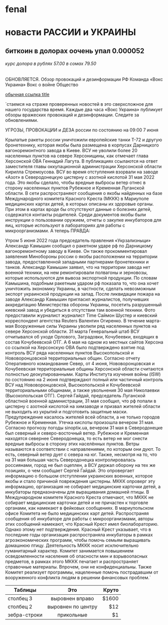 # fenal
# новасти РАССИИ и УКРАИНЫ 
## биткоин в долорах оочень упал 0.000052
###### курс долора в рублях 57.00 в сомах 79.50
ОБНОВЛЯЕТСЯ. Обзор провокаций и дезинформации РФ
Команда «Вокс Украина»
Вокс о войне
Общество

[обычная ссылка title](https://www.google.com "https://voxukraine.org/ru/obzor-provokatsyj-y-dezynformatsyy-rf/?gclid=CjwKCAjw2f-VBhAsEiwAO4lNeD-8ufddcGA-8oOrnKZKCCNTrtrA12Q6UX-hugMnexdBD6gMBOjG-RoCCXcQAvD_BwE")

`стаемся на страже проверенных новостей в это сверхсложное для нашего государства время. Каждые два часа «Вокс Украина» публикует обзоры вражеских провокаций и дезинформации. Следите за обновлениями.

УГРОЗЫ, ПРОВОКАЦИИ и ДЕЗА россии по состоянию на 09:00 7 июня

Крылатые ракеты россии уничтожили европейские танки Т-72 и другую бронетехнику, которая якобы была размещена в корпусах Дарницкого вагоноремонтного завода в Киеве.
ВСУ не уволили более 20 населенных пунктов на севере Херсонищины, как отмечает глава Херсонской ОВА Геннадий Лагута. В публикациях ссылаются на ответ заместителя главы оккупационной администрации Херсонской области Кирилла Стремоусова.
ВСУ во время отступления взорвали на заводе «Азот» в Северодонецкую цистерну с азотной кислотой 31 мая 2022 года. Это якобы сделало, чтобы вредные выбросы ветер отнес в сторону населенных пунктов Рубежное и Кременная Луганской области.
В сети распространяют сообщения о якобы найденных на базе Международного комитета Красного Креста (МККК) в Мариуполе медицинских картах детей, в которых описаны их здоровые органы. При этом в картах вроде бы отсутствуют данные о болезнях детей, содержатся контакты родителей. Среди документов якобы были инструкции о пользовании оружием, отчеты о закупке инкубаторов для яиц, которые используют в лабораториях для работы с микроорганизмами.
А теперь ПРАВДА:

Утром 5 июня 2022 года председатель правления «Укрзализныци» Александр Камышин сообщил о ракетном ударе рф по Дарницкому вагоноремонтному заводу в Киеве. Он также прокомментировал заявления Минобороны россии о якобы расположении на территории завода, предоставленной западными партнерами бронетехники и танков. Александр Камышин заявил, что на территории завода нет военной техники, на нем ремонтировали полвагоны и зерновозы, которые используются для вывоза экспортной продукции. По словам Камышина, подобным ракетным ударом рф показала то, что она хочет уничтожить экономику Украины, в частности, сделать невозможным экспорт украинской продукции на запад. После ликвидации пожара на заводе Александр Камышин пригласил журналистов, получивших аккредитацию Министерства обороны Украины, посетить разрушенный киевский завод и убедиться в отсутствии там военной техники. Фото предоставили журналист журналист Time Саймон Шустер и киевский корреспондент агентства Reuters Валентин Огиренко.
В течение марта-мая Вооруженные силы Украины уволили ряд населенных пунктов на севере Херсонской области. 31 марта Генеральный штаб ВСУ отчитывался об уходе Орлового, Заградовки, Кочубеевки, входящих в состав Кочубеевской ОТГ. А 6 мая на одном из местных сайтов Херсона со ссылкой на Херсонскую ОВА было подтверждено взятие под контроль ВСУ ряда населенных пунктов Высокопольской и Нововоронцовской территориальных общин. Согласно отчету Оперативного командование Север, от 4 июня, Нововоронцовская и Кочубеевская территориальные общины Херсонской области считаются полностью деокупированными. Карты Института изучения войны (ISW) по состоянию на 2 июня подтверждают полный или частичный контроль ВСУ над Нововоронцовской, Высокопольской и Кочубеевской территориальными общинами, а также увольнения 30 мая Николаевки (Высокопольская ОТГ).
Сергей Гайдай, председатель Луганской областной военной администрации, 31 мая сообщил, что рф попали в цистерну с азотной кислотой на химзаводе и призвал жителей области не выходить из укрытий и подготовить защитные маски. Предупреждение касалось жителей всей области, а не только городов Рубежное и Кременная. Утечка кислоты произошла вечером 31 мая. Согласно прогнозу погоды sinoptiк.ua, вечером 31 мая в Северодонецке был северный и северо-восточный ветер. Рубежное и Кременная находятся севернее Северодонецка, то есть ветер не мог снести вредные выбросы в сторону этих населённых пунктов. Ветры называются в соответствии с направлениями, по которым они дуют. То есть, северный ветер дует с севера на юг. Также, несмотря на то, что на 31 мая большая часть Северодонецка контролировалась россиянами, город не был оцеплен, а ВСУ держал оборону на тех же позициях, о чем сообщает Сергей Гайдай. Это опровергает информацию о большом отступлении украинских военных, которое якобы и стало причиной повреждения цистерны.
МККК опроверг эту информацию, организация не собирает медицинские карточки детей, а инкубаторы предназначены для выращивания домашней птицы. В Международном комитете Красного Креста отмечают, что МККК не собирает медицинские карточки детей и не причастен к торговле органами, как намекают в фейковых сообщениях. В мариупольском офисе Комитета не было медицинских карт детей. Распространяя сообщения об инкубаторе для работы с микроорганизмами, авторы этих сообщений намекают, что Красный Крест имел биолабораторию. Однако этому нет подтверждения. Красный Крест указывает, что в последние годы организация распространяла инкубаторы в рамках агроэкономических программ, чтобы помочь семьям выращивать домашнюю птицу. Деятельность МККК носит исключительно гуманитарный характер. Комитет занимается повышением осведомленности населения об опасности мин и взрывоопасных предметов, в рамках этого МККК печатает и распространяет справочные материалы. Впрочем, они не конфиденциальны. Также Комитет реализует программы, нацеленные помочь пострадавшим от вооруженного конфликта людям в решении финансовых проблем.`

| Таблицы       | Это                | Круто |
| ------------- |:------------------:| -----:|
| столбец 3     | выровнен вправо    | $1600 |
| столбец 2     | выровнен по центру |   $12 |
| зебра-строки  | прикольные         |    $1 |

